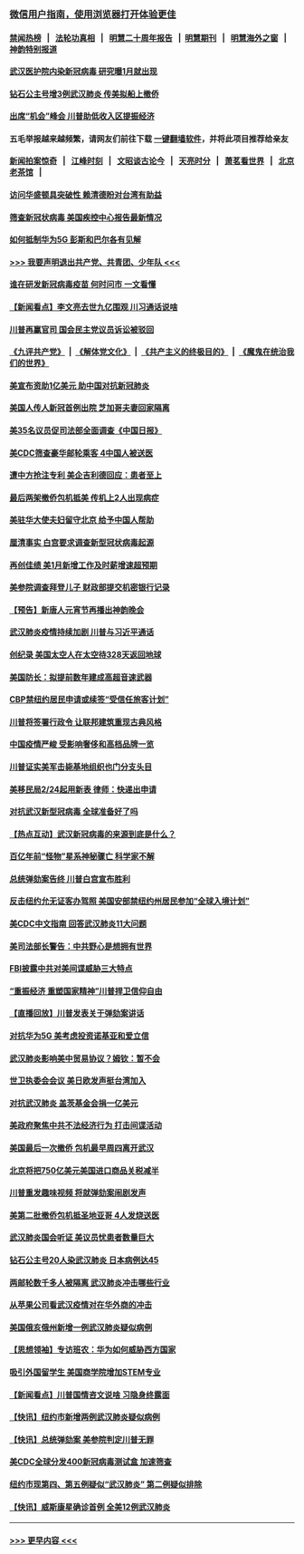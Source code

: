 ### [微信用户指南，使用浏览器打开体验更佳](https://github.com/gfw-breaker/banned-news1/blob/master/indexes/wechat-guide.md?t=0)
#### [禁闻热榜](热点新闻.md?t=0)  &nbsp;&nbsp;|&nbsp;&nbsp; [法轮功真相](https://github.com/gfw-breaker/truth/blob/master/README.md?t=0) &nbsp;&nbsp;|&nbsp;&nbsp; [明慧二十周年报告](https://github.com/gfw-breaker/mh-reports/blob/master/README.md?t=0) &nbsp;&nbsp;|&nbsp;&nbsp;[明慧期刊](https://github.com/gfw-breaker/mh-qikan) &nbsp;&nbsp;|&nbsp;&nbsp; [明慧海外之窗](https://github.com/gfw-breaker/mh-news/blob/master/README.md?t=0) &nbsp;&nbsp;|&nbsp;&nbsp; [神韵特别报道](https://github.com/gfw-breaker/mh-news/blob/master/shenyun.md?t=0)
#### [武汉医护院内染新冠病毒 研究曝1月就出现](../pages/nsc412/n11852928.md?t=02081833) 
#### [钻石公主号增3例武汉肺炎 传美拟船上撤侨](../pages/nsc412/n11853240.md?t=02081833) 
#### [出席“机会”峰会 川普助低收入区提振经济](../pages/nsc412/n11853232.md?t=02081833) 
#### 五毛举报越来越频繁，请网友们前往下载 [一键翻墙软件](https://github.com/gfw-breaker/ssr-accounts)，并将此项目推荐给亲友
#### [新闻拍案惊奇](https://github.com/gfw-breaker/banned-news1/blob/master/pages/link4.md) &nbsp;&nbsp;|&nbsp;&nbsp; [江峰时刻](https://github.com/gfw-breaker/banned-news1/blob/master/pages/link4.md) &nbsp;&nbsp;|&nbsp;&nbsp; [文昭谈古论今](https://github.com/gfw-breaker/banned-news1/blob/master/pages/link4.md) &nbsp;&nbsp;|&nbsp;&nbsp; [天亮时分](https://github.com/gfw-breaker/banned-news1/blob/master/pages/link4.md) &nbsp;&nbsp;|&nbsp;&nbsp; [萧茗看世界](https://github.com/gfw-breaker/banned-news1/blob/master/pages/link4.md) &nbsp;&nbsp;|&nbsp;&nbsp; [北京老茶馆](https://github.com/gfw-breaker/banned-news1/blob/master/pages/link4.md) &nbsp;&nbsp;|&nbsp;&nbsp; 
#### [访问华盛顿具突破性 赖清德盼对台湾有助益](../pages/nsc412/n11853129.md?t=02081833) 
#### [筛查新冠状病毒 美国疾控中心报告最新情况](../pages/nsc412/n11853070.md?t=02081833) 
#### [如何抵制华为5G 彭斯和巴尔各有见解](../pages/nsc412/n11852535.md?t=02081833) 
#### [>>> 我要声明退出共产党、共青团、少年队 <<<](https://github.com/begood0513/goodnews/blob/master/quit/letter.md) 
#### [谁在研发新冠病毒疫苗 何时问市 一文看懂](../pages/nsc412/n11852840.md?t=02081833) 
#### [【新闻看点】李文亮去世九亿围观 川习通话说啥](../pages/nsc412/n11852360.md?t=02081833) 
#### [川普再赢官司 国会民主党议员诉讼被驳回](../pages/nsc412/n11852287.md?t=02081833) 
#### [《九评共产党》](https://github.com/begood0513/9ping.md/blob/master/README.md) &nbsp;|&nbsp; [《解体党文化》](../../../../jtdwh.md/blob/master/README.md)  &nbsp;|&nbsp; [《共产主义的终极目的》](../../../../gczydzjmd.md/blob/master/README.md) &nbsp;|&nbsp; [《魔鬼在统治我们的世界》](../../../../mgztzwmdsj.md/blob/master/README.md) 
#### [美宣布资助1亿美元 助中国对抗新冠肺炎](../pages/nsc412/n11852531.md?t=02081833) 
#### [美国人传人新冠首例出院 芝加哥夫妻回家隔离](../pages/nsc412/n11852452.md?t=02081833) 
#### [美35名议员促司法部全面调查《中国日报》](../pages/nsc412/n11852435.md?t=02081833) 
#### [美CDC筛查豪华邮轮乘客 4中国人被送医](../pages/nsc412/n11852085.md?t=02081833) 
#### [遭中方抢注专利 美企吉利德回应：患者至上](../pages/nsc412/n11852037.md?t=02081833) 
#### [最后两架撤侨包机抵美 传机上2人出现病症](../pages/nsc412/n11852173.md?t=02081833) 
#### [美驻华大使夫妇留守北京 给予中国人帮助](../pages/nsc412/n11852165.md?t=02081833) 
#### [厘清事实 白宫要求调查新型冠状病毒起源](../pages/nsc412/n11852106.md?t=02081833) 
#### [再创佳绩 美1月新增工作及时薪增速超预期](../pages/nsc412/n11852174.md?t=02081833) 
#### [美参院调查拜登儿子 财政部提交机密银行记录](../pages/nsc412/n11851808.md?t=02081833) 
#### [【预告】新唐人元宵节再播出神韵晚会](../pages/nsc412/n11843192.md?t=02081833) 
#### [武汉肺炎疫情持续加剧 川普与习近平通话](../pages/nsc412/n11851613.md?t=02081833) 
#### [创纪录 美国太空人在太空待328天返回地球](../pages/nsc412/n11851266.md?t=02081833) 
#### [美国防长：拟提前数年建成高超音速武器](../pages/nsc412/n11850959.md?t=02081833) 
#### [CBP禁纽约居民申请或续签“受信任旅客计划”](../pages/nsc412/n11850857.md?t=02081833) 
#### [川普将签署行政令 让联邦建筑重现古典风格](../pages/nsc412/n11850654.md?t=02081833) 
#### [中国疫情严峻 受影响奢侈和高档品牌一览](../pages/nsc412/n11850319.md?t=02081833) 
#### [川普证实美军击毙基地组织也门分支头目](../pages/nsc412/n11850383.md?t=02081833) 
#### [美移民局2/24起用新表 律师：快递出申请](../pages/nsc412/n11848220.md?t=02081833) 
#### [对抗武汉新型冠病毒 全球准备好了吗](../pages/nsc412/n11850142.md?t=02081833) 
#### [【热点互动】武汉新冠病毒的来源到底是什么？](../pages/nsc412/n11849749.md?t=02081833) 
#### [百亿年前“怪物”星系神秘骤亡 科学家不解](../pages/nsc412/n11849863.md?t=02081833) 
#### [总统弹劾案告终 川普白宫宣布胜利](../pages/nsc412/n11849985.md?t=02081833) 
#### [反击纽约允无证客办驾照  美国安部禁纽约州居民参加“全球入境计划”](../pages/nsc412/n11849828.md?t=02081833) 
#### [美CDC中文指南 回答武汉肺炎11大问题](../pages/nsc412/n11849703.md?t=02081833) 
#### [美司法部长警告：中共野心是想拥有世界](../pages/nsc412/n11849769.md?t=02081833) 
#### [FBI披露中共对美间谍威胁三大特点](../pages/nsc412/n11849700.md?t=02081833) 
#### [“重振经济 重塑国家精神”川普捍卫信仰自由](../pages/nsc412/n11849641.md?t=02081833) 
#### [【直播回放】川普发表关于弹劾案讲话](../pages/nsc412/n11849472.md?t=02081833) 
#### [对抗华为5G 美考虑投资诺基亚和爱立信](../pages/nsc412/n11849510.md?t=02081833) 
#### [武汉肺炎影响美中贸易协议？姆钦：暂不会](../pages/nsc412/n11849497.md?t=02081833) 
#### [世卫执委会会议 美日欧发声挺台湾加入](../pages/nsc412/n11849433.md?t=02081833) 
#### [对抗武汉肺炎 盖茨基金会捐一亿美元](../pages/nsc412/n11848953.md?t=02081833) 
#### [美政府聚焦中共不法经济行为 打击间谍活动](../pages/nsc412/n11849322.md?t=02081833) 
#### [美国最后一次撤侨 包机最早周四离开武汉](../pages/nsc412/n11849395.md?t=02081833) 
#### [北京将把750亿美元美国进口商品关税减半](../pages/nsc412/n11848896.md?t=02081833) 
#### [川普重发趣味视频 将就弹劾案闹剧发声](../pages/nsc412/n11848715.md?t=02081833) 
#### [美第二批撤侨包机抵圣地亚哥 4人发烧送医](../pages/nsc412/n11847923.md?t=02081833) 
#### [武汉肺炎国会听证 美议员忧患者数量巨大](../pages/nsc412/n11844851.md?t=02081833) 
#### [钻石公主号20人染武汉肺炎 日本病例达45](../pages/nsc412/n11847823.md?t=02081833) 
#### [两邮轮数千多人被隔离 武汉肺炎冲击哪些行业](../pages/nsc412/n11847456.md?t=02081833) 
#### [从苹果公司看武汉疫情对在华外商的冲击](../pages/nsc412/n11847586.md?t=02081833) 
#### [美国俄亥俄州新增一例武汉肺炎疑似病例](../pages/nsc412/n11847714.md?t=02081833) 
#### [【思想领袖】专访班农：华为如何威胁西方国家](../pages/nsc412/n11847306.md?t=02081833) 
#### [吸引外国留学生 美国商学院增加STEM专业](../pages/nsc412/n11847417.md?t=02081833) 
#### [【新闻看点】川普国情咨文说啥 习隐身终露面](../pages/nsc412/n11847016.md?t=02081833) 
#### [【快讯】纽约市新增两例武汉肺炎疑似病例](../pages/nsc412/n11847250.md?t=02081833) 
#### [【快讯】总统弹劾案 美参院判定川普无罪](../pages/nsc412/n11847316.md?t=02081833) 
#### [美CDC全球分发400新冠病毒测试盒 加速筛查](../pages/nsc412/n11847260.md?t=02081833) 
#### [纽约市现第四、第五例疑似“武汉肺炎”   第二例疑似排除](../pages/nsc412/n11847332.md?t=02081833) 
#### [【快讯】威斯康星确诊首例 全美12例武汉肺炎](../pages/nsc412/n11847162.md?t=02081833) 

----
#### [ >>> 更早内容 <<< ](../indexes/nsc412-earlier.md)
